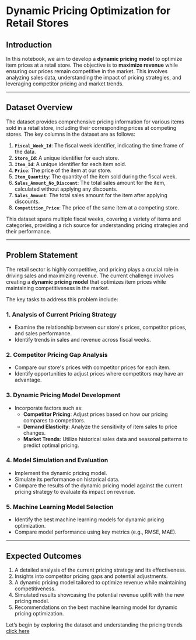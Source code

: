 # Dynamic Pricing Optimization for Retail Stores

## Introduction
In this notebook, we aim to develop a **dynamic pricing model** to optimize item prices at a retail store. The objective is to **maximize revenue** while ensuring our prices remain competitive in the market. This involves analyzing sales data, understanding the impact of pricing strategies, and leveraging competitor pricing and market trends.

---

## Dataset Overview
The dataset provides comprehensive pricing information for various items sold in a retail store, including their corresponding prices at competing stores. The key columns in the dataset are as follows:

1. **`Fiscal_Week_Id`**: The fiscal week identifier, indicating the time frame of the data.
2. **`Store_Id`**: A unique identifier for each store.
3. **`Item_Id`**: A unique identifier for each item sold.
4. **`Price`**: The price of the item at our store.
5. **`Item_Quantity`**: The quantity of the item sold during the fiscal week.
6. **`Sales_Amount_No_Discount`**: The total sales amount for the item, calculated without applying any discounts.
7. **`Sales_Amount`**: The total sales amount for the item after applying discounts.
8. **`Competition_Price`**: The price of the same item at a competing store.

This dataset spans multiple fiscal weeks, covering a variety of items and categories, providing a rich source for understanding pricing strategies and their performance.

---

## Problem Statement
The retail sector is highly competitive, and pricing plays a crucial role in driving sales and maximizing revenue. The current challenge involves creating a **dynamic pricing model** that optimizes item prices while maintaining competitiveness in the market.

The key tasks to address this problem include:

### 1. **Analysis of Current Pricing Strategy**
   - Examine the relationship between our store's prices, competitor prices, and sales performance.
   - Identify trends in sales and revenue across fiscal weeks.

### 2. **Competitor Pricing Gap Analysis**
   - Compare our store's prices with competitor prices for each item.
   - Identify opportunities to adjust prices where competitors may have an advantage.

### 3. **Dynamic Pricing Model Development**
   - Incorporate factors such as:
     - **Competitor Pricing**: Adjust prices based on how our pricing compares to competitors.
     - **Demand Elasticity**: Analyze the sensitivity of item sales to price changes.
     - **Market Trends**: Utilize historical sales data and seasonal patterns to predict optimal pricing.

### 4. **Model Simulation and Evaluation**
   - Implement the dynamic pricing model.
   - Simulate its performance on historical data.
   - Compare the results of the dynamic pricing model against the current pricing strategy to evaluate its impact on revenue.

### 5. Machine Learning Model Selection
   - Identify the best machine learning models for dynamic pricing optimization.
   - Compare model performance using key metrics (e.g., RMSE, MAE).

---

## Expected Outcomes
1. A detailed analysis of the current pricing strategy and its effectiveness.
2. Insights into competitor pricing gaps and potential adjustments.
3. A dynamic pricing model tailored to optimize revenue while maintaining competitiveness.
4. Simulated results showcasing the potential revenue uplift with the new pricing model.
5. Recommendations on the best machine learning model for dynamic pricing optimization.

Let’s begin by exploring the dataset and understanding the pricing trends [click here](./Dynamic%20Pricing.ipynb)